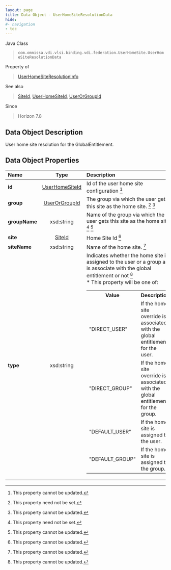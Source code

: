 ```yaml
---
layout: page
title: Data Object - UserHomeSiteResolutionData
hide:
#- navigation
- toc
---
```






Java Class
> `com.omnissa.vdi.vlsi.binding.vdi.federation.UserHomeSite.UserHomeSiteResolutionData`

Property of
> [UserHomeSiteResolutionInfo](vdi.federation.UserHomeSite.UserHomeSiteResolutionInfo.md#field_detail)

See also
> [SiteId](vdi.entity.SiteId.md), [UserHomeSiteId](vdi.entity.UserHomeSiteId.md), [UserOrGroupId](vdi.entity.UserOrGroupId.md)

Since
> Horizon 7.8


## Data Object Description

User home site resolution for the GlobalEntitlement.

## Data Object Properties

 Name | Type | Description
:---|:---:|:---
**id**| [UserHomeSiteId](vdi.entity.UserHomeSiteId.md)|  Id of the user home site configuration [^2]
**group**| [UserOrGroupId](vdi.entity.UserOrGroupId.md)|  The group via which the user gets this site as the home site. [^1] [^2]
**groupName**|  xsd:string|  Name of the group via which the user gets this site as the home site. [^1] [^2]
**site**| [SiteId](vdi.entity.SiteId.md)|  Home Site Id [^2]
**siteName**|  xsd:string|  Name of the home site. [^2]
**type**|  xsd:string|  Indicates whether the home site is assigned to the user or a group and is associate with the global entitlement or not [^2]<br>* This property will be one of:<br><table><tr><th>Value</th><th>Description</th></tr><tr><td>"DIRECT_USER"</td><td>If the home site override is associated with the global entitlement for the user.</td></tr><tr><td>"DIRECT_GROUP"</td><td>If the home site override is associated with the global entitlement for the group.</td></tr><tr><td>"DEFAULT_USER"</td><td>If the home site is assigned to the user.</td></tr><tr><td>"DEFAULT_GROUP"</td><td>If the home site is assigned to the group.</td></tr></table>



 


[^1]: This property need not be set.
[^2]: This property cannot be updated.